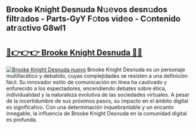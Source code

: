 ## Brooke Knight Desnuda N𝚞𝚎vos desn𝚞dos filtr𝚊dos - Parts-GyY F𝚘tos vid𝚎o - C𝚘ntenido atr𝚊ctivo G8wl1

# <h2><a href="http://mb6195.tromn.icu/?c=Brooke+Knight+Desnuda">🔗👉👉👉 Brooke Knight Desnuda 🔗🔗</a></h2>

[![Brooke Knight Desnuda nuevo](https://i.imgur.com/pEAQMta.gif)](http://mb6195.tromn.icu/?c=Brooke+Knight+Desnuda)
Brooke Knight Desnuda es un personaje multifacético y debatido, cuyas complejidades se resisten a una definición fácil.  Su innovador estilo de comunicación en línea ha cautivado y enfurecido a los espectadores, encendiendo debates sobre ética, individualidad y la naturaleza evolutiva de las sociedades virtuales. A pesar de la incertidumbre de sus próximos pasos, su impacto en el ámbito digital es significativo. Con una determinación inquebrantable y un encanto innegable, la influencia de Brooke Knight Desnuda en la comunidad digital es profunda.
